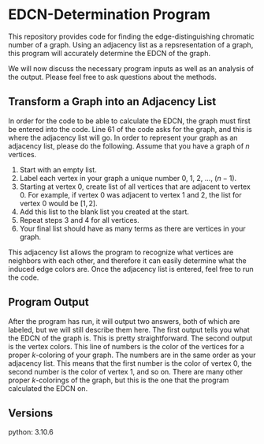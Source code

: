 # EDCN-Determination Program
This repository provides code for finding the edge-distinguishing chromatic number of a graph. Using an adjacency list as a repsresentation of a graph, this program will accurately determine the EDCN of the graph.

We will now discuss the necessary program inputs as well as an analysis of the output. Please feel free to ask questions about the methods.

## Transform a Graph into an Adjacency List
In order for the code to be able to calculate the EDCN, the graph must first be entered into the code. Line 61 of the code asks for the graph, and this is where the adjacency list will go. In order to represent your graph as an adjacency list, please do the following. Assume that you have a graph of $n$ vertices.

1. Start with an empty list.
2. Label each vertex in your graph a unique number 0, 1, 2, ..., $(n-1)$.
3. Starting at vertex 0, create list of all vertices that are adjacent to vertex 0. For example, if vertex 0 was adjacent to vertex 1 and 2, the list for vertex 0 would be $[1, 2]$.
4. Add this list to the blank list you created at the start.
5. Repeat steps 3 and 4 for all vertices.
6. Your final list should have as many terms as there are vertices in your graph.

This adjacency list allows the program to recognize what vertices are neighbors with each other, and therefore it can easily determine what the induced edge colors are. Once the adjacency list is entered, feel free to run the code.

## Program Output
After the program has run, it will output two answers, both of which are labeled, but we will still describe them here. The first output tells you what the EDCN of the graph is. This is pretty straightforward. The second output is the vertex colors. This line of numbers is the color of the vertices for a proper $k$-coloring of your graph. The numbers are in the same order as your adjacency list. This means that the first number is the color of vertex 0, the second number is the color of vertex 1, and so on. There are many other proper $k$-colorings of the graph, but this is the one that the program calculated the EDCN on.

## Versions
python: 3.10.6
